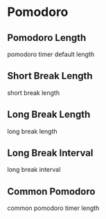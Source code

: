 # Pomodoro

## Pomodoro Length
pomodoro timer default length

## Short Break Length
short break length

## Long Break Length
long break length

## Long Break Interval
long break interval

## Common Pomodoro
common pomodoro timer length